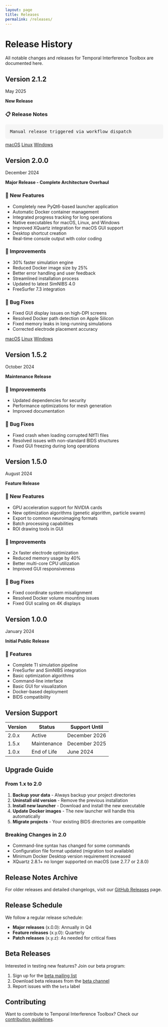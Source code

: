 ```yaml
---
layout: page
title: Releases
permalink: /releases/
---
```


# Release History

All notable changes and releases for Temporal Interference Toolbox are documented here.
<div class="release">
  <div class="release-header">
    <h2>Version 2.1.2</h2>
    <span class="release-date">May 2025</span>
  </div>
  
  <p><strong>New Release</strong></p>
  
  <h3>📋 Release Notes</h3>
  <div style="background: #f5f5f5; padding: 15px; border-radius: 5px; margin: 10px 0;">
    <pre style="background: transparent; padding: 0; margin: 0; white-space: pre-wrap;">Manual release triggered via workflow dispatch</pre>
  </div>
  
  <div class="release-downloads">
    <a href="https://github.com/idossha/TI-Toolbox/releases/download/v2.1.2/TemporalInterferenceToolbox-macOS-universal.zip">macOS</a>
    <a href="https://github.com/idossha/TI-Toolbox/releases/download/v2.1.2/TemporalInterferenceToolbox-Linux-x86_64.AppImage">Linux</a>
    <a href="https://github.com/idossha/TI-Toolbox/releases/download/v2.1.2/TemporalInterferenceToolbox-Windows-x64.exe">Windows</a>
  </div>
</div>


<div class="release">
  <div class="release-header">
    <h2>Version 2.0.0</h2>
    <span class="release-date">December 2024</span>
  </div>
  
  <p><strong>Major Release - Complete Architecture Overhaul</strong></p>
  
  <h3>🎉 New Features</h3>
  <ul>
    <li>Completely new PyQt6-based launcher application</li>
    <li>Automatic Docker container management</li>
    <li>Integrated progress tracking for long operations</li>
    <li>Native executables for macOS, Linux, and Windows</li>
    <li>Improved XQuartz integration for macOS GUI support</li>
    <li>Desktop shortcut creation</li>
    <li>Real-time console output with color coding</li>
  </ul>
  
  <h3>🚀 Improvements</h3>
  <ul>
    <li>30% faster simulation engine</li>
    <li>Reduced Docker image size by 25%</li>
    <li>Better error handling and user feedback</li>
    <li>Streamlined installation process</li>
    <li>Updated to latest SimNIBS 4.0</li>
    <li>FreeSurfer 7.3 integration</li>
  </ul>
  
  <h3>🐛 Bug Fixes</h3>
  <ul>
    <li>Fixed GUI display issues on high-DPI screens</li>
    <li>Resolved Docker path detection on Apple Silicon</li>
    <li>Fixed memory leaks in long-running simulations</li>
    <li>Corrected electrode placement accuracy</li>
  </ul>
  
  <div class="release-downloads">
    <a href="https://github.com/idossha/TI-Toolbox/releases/download/v2.0.0/Temporal Interference Toolbox-macOS-universal.dmg">macOS</a>
    <a href="https://github.com/idossha/TI-Toolbox/releases/download/v2.0.0/Temporal Interference Toolbox-Linux-x86_64.AppImage">Linux</a>
    <a href="https://github.com/idossha/TI-Toolbox/releases/download/v2.0.0/Temporal Interference Toolbox-Windows-x64.exe">Windows</a>
  </div>
</div>

<div class="release">
  <div class="release-header">
    <h2>Version 1.5.2</h2>
    <span class="release-date">October 2024</span>
  </div>
  
  <p><strong>Maintenance Release</strong></p>
  
  <h3>🚀 Improvements</h3>
  <ul>
    <li>Updated dependencies for security</li>
    <li>Performance optimizations for mesh generation</li>
    <li>Improved documentation</li>
  </ul>
  
  <h3>🐛 Bug Fixes</h3>
  <ul>
    <li>Fixed crash when loading corrupted NIfTI files</li>
    <li>Resolved issues with non-standard BIDS structures</li>
    <li>Fixed GUI freezing during long operations</li>
  </ul>
</div>

<div class="release">
  <div class="release-header">
    <h2>Version 1.5.0</h2>
    <span class="release-date">August 2024</span>
  </div>
  
  <p><strong>Feature Release</strong></p>
  
  <h3>🎉 New Features</h3>
  <ul>
    <li>GPU acceleration support for NVIDIA cards</li>
    <li>New optimization algorithms (genetic algorithm, particle swarm)</li>
    <li>Export to common neuroimaging formats</li>
    <li>Batch processing capabilities</li>
    <li>ROI drawing tools in GUI</li>
  </ul>
  
  <h3>🚀 Improvements</h3>
  <ul>
    <li>2x faster electrode optimization</li>
    <li>Reduced memory usage by 40%</li>
    <li>Better multi-core CPU utilization</li>
    <li>Improved GUI responsiveness</li>
  </ul>
  
  <h3>🐛 Bug Fixes</h3>
  <ul>
    <li>Fixed coordinate system misalignment</li>
    <li>Resolved Docker volume mounting issues</li>
    <li>Fixed GUI scaling on 4K displays</li>
  </ul>
</div>

<div class="release">
  <div class="release-header">
    <h2>Version 1.0.0</h2>
    <span class="release-date">January 2024</span>
  </div>
  
  <p><strong>Initial Public Release</strong></p>
  
  <h3>🎉 Features</h3>
  <ul>
    <li>Complete TI simulation pipeline</li>
    <li>FreeSurfer and SimNIBS integration</li>
    <li>Basic optimization algorithms</li>
    <li>Command-line interface</li>
    <li>Basic GUI for visualization</li>
    <li>Docker-based deployment</li>
    <li>BIDS compatibility</li>
  </ul>
</div>

## Version Support

| Version | Status | Support Until |
|---------|--------|---------------|
| 2.0.x   | Active | December 2026 |
| 1.5.x   | Maintenance | December 2025 |
| 1.0.x   | End of Life | June 2024 |

## Upgrade Guide

### From 1.x to 2.0

1. **Backup your data** - Always backup your project directories
2. **Uninstall old version** - Remove the previous installation
3. **Install new launcher** - Download and install the new executable
4. **Update Docker images** - The new launcher will handle this automatically
5. **Migrate projects** - Your existing BIDS directories are compatible

### Breaking Changes in 2.0

- Command-line syntax has changed for some commands
- Configuration file format updated (migration tool available)
- Minimum Docker Desktop version requirement increased
- XQuartz 2.8.1+ no longer supported on macOS (use 2.7.7 or 2.8.0)

## Release Notes Archive

For older releases and detailed changelogs, visit our [GitHub Releases](https://github.com/idossha/TI-Toolbox/releases) page.

## Release Schedule

We follow a regular release schedule:

- **Major releases** (x.0.0): Annually in Q4
- **Feature releases** (x.y.0): Quarterly
- **Patch releases** (x.y.z): As needed for critical fixes

## Beta Releases

Interested in testing new features? Join our beta program:

1. Sign up for the [beta mailing list](https://ti-csc.org/beta)
2. Download beta releases from the [beta channel](https://github.com/idossha/TI-Toolbox/releases?q=prerelease%3Atrue)
3. Report issues with the `beta` label

## Contributing

Want to contribute to Temporal Interference Toolbox? Check our [contribution guidelines](https://github.com/idossha/TI-Toolbox/blob/main/CONTRIBUTING.md). 